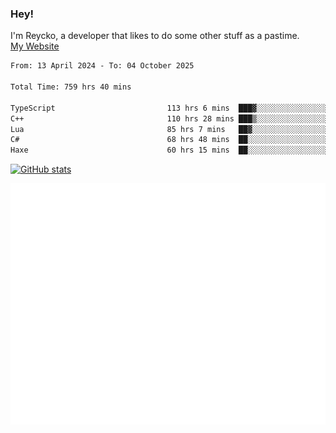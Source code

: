 ### Hey!
I'm Reycko, a developer that likes to do some other stuff as a pastime.  
[My Website](https://reycko.root.sx)

<!--START_SECTION:wakasection-->

```txt
From: 13 April 2024 - To: 04 October 2025

Total Time: 759 hrs 40 mins

TypeScript                         113 hrs 6 mins  ███▓░░░░░░░░░░░░░░░░░░░░░   14.21 %
C++                                110 hrs 28 mins ███▒░░░░░░░░░░░░░░░░░░░░░   13.88 %
Lua                                85 hrs 7 mins   ██▓░░░░░░░░░░░░░░░░░░░░░░   10.69 %
C#                                 68 hrs 48 mins  ██░░░░░░░░░░░░░░░░░░░░░░░   08.64 %
Haxe                               60 hrs 15 mins  ██░░░░░░░░░░░░░░░░░░░░░░░   07.57 %
```

<!--END_SECTION:wakasection-->

[![GitHub stats](https://github-readme-stats.vercel.app/api?username=Reycko&show_icons=true&theme=dark&hide_title=true&count_private=true)](https://github.com/anuraghazra/github-readme-stats)

![Metrics](/github-metrics.svg)
